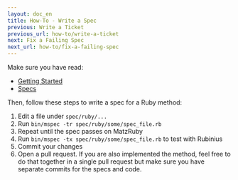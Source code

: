 ```yaml
---
layout: doc_en
title: How-To - Write a Spec
previous: Write a Ticket
previous_url: how-to/write-a-ticket
next: Fix a Failing Spec
next_url: how-to/fix-a-failing-spec
---
```


Make sure you have read:

  *  [Getting Started](/doc/en/getting-started/)
  *  [Specs](/doc/en/specs/)

Then, follow these steps to write a spec for a Ruby method:

  1. Edit a file under `spec/ruby/...`
  1. Run `bin/mspec -tr spec/ruby/some/spec_file.rb`
  1. Repeat until the spec passes on MatzRuby
  1. Run `bin/mspec -tx spec/ruby/some/spec_file.rb` to test with Rubinius
  1. Commit your changes
  1. Open a pull request.
     If you are also implemented the method, feel free to do that
     together in a single pull request but make sure you have separate
     commits for the specs and code.
